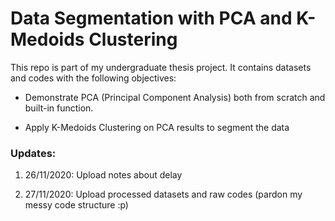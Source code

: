 # Data Segmentation with PCA and K-Medoids Clustering

This repo is part of my undergraduate thesis project. It contains datasets and codes with the following objectives:

- Demonstrate PCA (Principal Component Analysis) both from scratch and built-in function. 

- Apply K-Medoids Clustering on PCA results to segment the data


### Updates:

  1. 26/11/2020: Upload notes about delay
  
  2. 27/11/2020: Upload processed datasets and raw codes (pardon my messy code structure :p)
